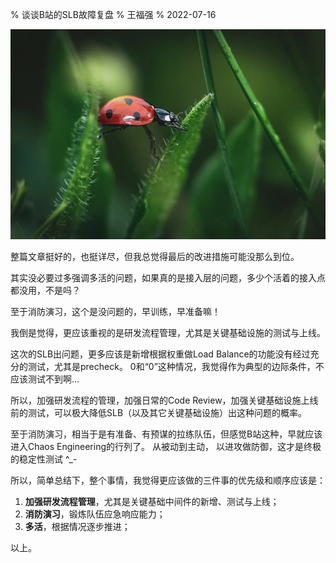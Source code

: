 % 谈谈B站的SLB故障复盘
% 王福强
% 2022-07-16

![](images/2022-07-16-11-25-34.png)

整篇文章挺好的，也挺详尽，但我总觉得最后的改进措施可能没那么到位。

其实没必要过多强调多活的问题，如果真的是接入层的问题，多少个活着的接入点都没用，不是吗？

至于消防演习，这个是没问题的，早训练，早准备嘛！

我倒是觉得，更应该重视的是研发流程管理，尤其是关键基础设施的测试与上线。

这次的SLB出问题，更多应该是新增根据权重做Load Balance的功能没有经过充分的测试，尤其是precheck。 0和“0”这种情况，我觉得作为典型的边际条件，不应该测试不到啊...

所以，加强研发流程的管理，加强日常的Code Review，加强关键基础设施上线前的测试，可以极大降低SLB（以及其它关键基础设施）出这种问题的概率。

至于消防演习，相当于是有准备、有预谋的拉练队伍，但感觉B站这种，早就应该进入Chaos Engineering的行列了。 从被动到主动， 以进攻做防御，这才是终极的稳定性测试 ^_-

所以，简单总结下，整个事情，我觉得更应该做的三件事的优先级和顺序应该是：

1. **加强研发流程管理**，尤其是关键基础中间件的新增、测试与上线；
2. **消防演习**，锻炼队伍应急响应能力；
3. **多活**，根据情况逐步推进；

以上。



